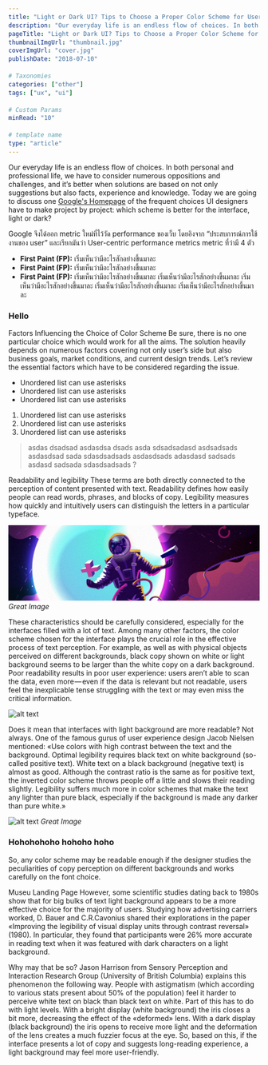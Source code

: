 ```yaml
---
title: "Light or Dark UI? Tips to Choose a Proper Color Scheme for User Inteerface"
description: "Our everyday life is an endless flow of choices. In both personal and professional life, we have to consider numerous oppositions and…"
pageTitle: "Light or Dark UI? Tips to Choose a Proper Color Scheme for User Inteerface | chanto.io"
thumbnailImgUrl: "thumbnail.jpg"
coverImgUrl: "cover.jpg"
publishDate: "2018-07-10"

# Taxonomies
categories: ["other"]
tags: ["ux", "ui"]

# Custom Params
minRead: "10"

# template name
type: "article"
---
```


Our everyday life is an endless flow of choices. In both personal and professional life, we have to consider numerous oppositions and challenges, and it’s better when solutions are based on not only suggestions but also facts, experience and knowledge. Today we are going to discuss one <a href="https://www.google.com" class="bio-link -fancy">Google's Homepage</a>
of the frequent choices UI designers have to make project by project: which scheme is better for the interface, light or dark?

Google จึงได้ออก metric ใหม่ที่ไว้วัด performance ของเว็บ โดยอิงจาก “ประสบการณ์การใช้งานของ user” และเรียกมันว่า User-centric performance metrics metric ที่ว่ามี 4 ตัว

* **First Paint (FP):** เริ่มเห็นว่ามีอะไรสักอย่างขึ้นมาละ
* **First Paint (FP):** เริ่มเห็นว่ามีอะไรสักอย่างขึ้นมาละ
* **First Paint (FP):** เริ่มเห็นว่ามีอะไรสักอย่างขึ้นมาละ เริ่มเห็นว่ามีอะไรสักอย่างขึ้นมาละ เริ่มเห็นว่ามีอะไรสักอย่างขึ้นมาละ เริ่มเห็นว่ามีอะไรสักอย่างขึ้นมาละ เริ่มเห็นว่ามีอะไรสักอย่างขึ้นมาละ

### Hello
Factors Influencing the Choice of Color Scheme
Be sure, there is no one particular choice which would work for all the aims. The solution heavily depends on numerous factors covering not only user’s side but also business goals, market conditions, and current design trends. Let’s review the essential factors which have to be considered regarding the issue.

* Unordered list can use asterisks
* Unordered list can use asterisks
* Unordered list can use asterisks

1. Unordered list can use asterisks
2. Unordered list can use asterisks
3. Unordered list can use asterisks

> asdas dsadsad asdasdsa dsads asda sdsadsadasd asdsadsads asdasdsad sada sdasdsadsads asdasdsads adasdasd sadsads asdasd sadsada sdasdsadsads ?

Readability and legibility
These terms are both directly connected to the perception of content presented with text. Readability defines how easily people can read words, phrases, and blocks of copy. Legibility measures how quickly and intuitively users can distinguish the letters in a particular typeface.

![alt text](cover.png "Logo Title Text 1")
*Great Image*

These characteristics should be carefully considered, especially for the interfaces filled with a lot of text. Among many other factors, the color scheme chosen for the interface plays the crucial role in the effective process of text perception. For example, as well as with physical objects perceived on different backgrounds, black copy shown on white or light background seems to be larger than the white copy on a dark background. Poor readability results in poor user experience: users aren’t able to scan the data, even more — even if the data is relevant but not readable, users feel the inexplicable tense struggling with the text or may even miss the critical information.

![alt text](https://cdn-images-1.medium.com/max/1000/1*odG2LJMa7L_5FnRm73w8NA.png "Logo Title Text 1")

Does it mean that interfaces with light background are more readable? Not always. One of the famous gurus of user experience design Jacob Nielsen mentioned: «Use colors with high contrast between the text and the background. Optimal legibility requires black text on white background (so-called positive text). White text on a black background (negative text) is almost as good. Although the contrast ratio is the same as for positive text, the inverted color scheme throws people off a little and slows their reading slightly. Legibility suffers much more in color schemes that make the text any lighter than pure black, especially if the background is made any darker than pure white.»

![alt text](https://cdn-images-1.medium.com/max/1000/1*odG2LJMa7L_5FnRm73w8NA.png "Logo Title Text 1")
*Great Image*

### Hohohohoho hohoho hoho
So, any color scheme may be readable enough if the designer studies the peculiarities of copy perception on different backgrounds and works carefully on the font choice.

Museu Landing Page
However, some scientific studies dating back to 1980s show that for big bulks of text light background appears to be a more effective choice for the majority of users. Studying how advertising carriers worked, D. Bauer and C.R.Cavonius shared their explorations in the paper «Improving the legibility of visual display units through contrast reversal» (1980). In particular, they found that participants were 26% more accurate in reading text when it was featured with dark characters on a light background.

Why may that be so? Jason Harrison from Sensory Perception and Interaction Research Group (University of British Columbia) explains this phenomenon the following way. People with astigmatism (which according to various stats present about 50% of the population) feel it harder to perceive white text on black than black text on white. Part of this has to do with light levels. With a bright display (white background) the iris closes a bit more, decreasing the effect of the «deformed» lens. With a dark display (black background) the iris opens to receive more light and the deformation of the lens creates a much fuzzier focus at the eye. So, based on this, if the interface presents a lot of copy and suggests long-reading experience, a light background may feel more user-friendly.
